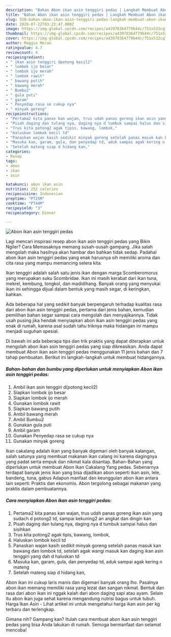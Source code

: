 ```yaml
---
description: "Bahan Abon ikan asin tenggiri pedas | Langkah Membuat Abon ikan asin tenggiri pedas Yang Lezat Sekali"
title: "Bahan Abon ikan asin tenggiri pedas | Langkah Membuat Abon ikan asin tenggiri pedas Yang Lezat Sekali"
slug: 550-bahan-abon-ikan-asin-tenggiri-pedas-langkah-membuat-abon-ikan-asin-tenggiri-pedas-yang-lezat-sekali
date: 2020-07-22T03:23:47.000Z
image: https://img-global.cpcdn.com/recipes/a43978364779b44c/751x532cq70/abon-ikan-asin-tenggiri-pedas-foto-resep-utama.jpg
thumbnail: https://img-global.cpcdn.com/recipes/a43978364779b44c/751x532cq70/abon-ikan-asin-tenggiri-pedas-foto-resep-utama.jpg
cover: https://img-global.cpcdn.com/recipes/a43978364779b44c/751x532cq70/abon-ikan-asin-tenggiri-pedas-foto-resep-utama.jpg
author: Maggie Moran
ratingvalue: 4.7
reviewcount: 4
recipeingredient:
- " ikan asin tenggiri dpotong kecil2"
- " lombok ijo besar"
- " lombok ijo merah"
- " lombok rawit"
- " bawang putih"
- " bawang merah"
- " Bumbu2"
- " gula puti"
- " garam"
- " Penyedap rasa se cukup nya"
- " minyak goreng"
recipeinstructions:
- "Pertama2 kita panas kan wajan, trus udah panas goreng ikan asin yang sudach d potong2 td, sampai kekuning2 an angkat dan dingin kan"
- "Pisah daging dan tulang nya, daging nya d tumbuk sampai halus dan sisihkan"
- "Trus kita potong2 agak tipis, bawang, lombok,"
- "Haluskan lombok kecil td"
- "Panaskan wajan kasih sedikit minyak goreng setelah panas masuk kan bawang dan lombok td, setelah agak wangi masuk kan daging ikan asin tenggiri yang dah d haluskan td"
- "Masuka kan, garam, gula, dan penyedap td, aduk sampai agak kering n mateng"
- "Setelah mateng siap d hidang kan,"
categories:
- Resep
tags:
- abon
- ikan
- asin

katakunci: abon ikan asin 
nutrition: 252 calories
recipecuisine: Indonesian
preptime: "PT25M"
cooktime: "PT44M"
recipeyield: "3"
recipecategory: Dinner

---
```



![Abon ikan asin tenggiri pedas](https://img-global.cpcdn.com/recipes/a43978364779b44c/751x532cq70/abon-ikan-asin-tenggiri-pedas-foto-resep-utama.jpg)

Lagi mencari inspirasi resep abon ikan asin tenggiri pedas yang Bikin Ngiler? Cara Memasaknya memang susah-susah gampang. Jika salah mengolah maka hasilnya akan hambar dan bahkan tidak sedap. Padahal abon ikan asin tenggiri pedas yang enak harusnya sih memiliki aroma dan cita rasa yang mampu memancing selera kita.

Ikan tenggiri adalah salah satu jenis ikan dengan marga Scomberomorus yang merupakan suku Scombridae. Ikan ini masih kerabat dari ikan tuna, mekrel, kembung, tongkol, dan madidihang. Banyak orang yang menyukai ikan ini sehingga dijual dalam bentuk yang masih segar, di keringkan, bahkan.

Ada beberapa hal yang sedikit banyak berpengaruh terhadap kualitas rasa dari abon ikan asin tenggiri pedas, pertama dari jenis bahan, kemudian pemilihan bahan segar sampai cara mengolah dan menyajikannya. Tidak usah pusing jika hendak menyiapkan abon ikan asin tenggiri pedas yang enak di rumah, karena asal sudah tahu triknya maka hidangan ini mampu menjadi suguhan spesial.


Di bawah ini ada beberapa tips dan trik praktis yang dapat diterapkan untuk mengolah abon ikan asin tenggiri pedas yang siap dikreasikan. Anda dapat membuat Abon ikan asin tenggiri pedas menggunakan 11 jenis bahan dan 7 tahap pembuatan. Berikut ini langkah-langkah untuk membuat hidangannya.

<!--inarticleads1-->

##### Bahan-bahan dan bumbu yang diperlukan untuk menyiapkan Abon ikan asin tenggiri pedas:

1. Ambil  ikan asin tenggiri d(potong kecil2)
1. Siapkan  lombok ijo besar
1. Siapkan  lombok ijo merah
1. Gunakan  lombok rawit
1. Siapkan  bawang putih
1. Ambil  bawang merah
1. Ambil  Bumbu2
1. Gunakan  gula puti
1. Ambil  garam
1. Gunakan  Penyedap rasa se cukup nya
1. Gunakan  minyak goreng


Ikan cakalang adalah ikan yang banyak digemari oleh banyak kalangan, salah satunya yang membuat makanan ikan calang ini karena dagingnya yang padat serta empuk dan nikmat kala disantap. Bahan-Bahan yang diperlukan untuk membuat Abon Ikan Cakalang Yang pedas. Sebenarnya terdapat banyak jenis ikan yang bisa dijadikan abon seperti ikan asin, lele, bandeng, tuna, gabus Adapun manfaat dan keunggulan abon ikan antara lain seperti: Praktis dan ekonomis. Abon tergolong sebagai makanan yang praktis dalam pembuatannya. 

<!--inarticleads2-->

##### Cara menyiapkan Abon ikan asin tenggiri pedas:

1. Pertama2 kita panas kan wajan, trus udah panas goreng ikan asin yang sudach d potong2 td, sampai kekuning2 an angkat dan dingin kan
1. Pisah daging dan tulang nya, daging nya d tumbuk sampai halus dan sisihkan
1. Trus kita potong2 agak tipis, bawang, lombok,
1. Haluskan lombok kecil td
1. Panaskan wajan kasih sedikit minyak goreng setelah panas masuk kan bawang dan lombok td, setelah agak wangi masuk kan daging ikan asin tenggiri yang dah d haluskan td
1. Masuka kan, garam, gula, dan penyedap td, aduk sampai agak kering n mateng
1. Setelah mateng siap d hidang kan,


Abon ikan ini cukup laris manis dan digemari banyak orang lho. Pasalnya abon ikan memang memiliki rasa yang lezat dan sangan nikmat. Bentuk dan rasa dari abon ikan ini nggak kalah dari abon daging sapi atau ayam. Selain itu abon ikan juga sehat karena mengandung nutrisi bagus untuk tubuh. Harga Ikan Asin - Lihat artikel ini untuk mengetahui harga ikan asin per kg terbaru dan terlengkap. 

Gimana nih? Gampang kan? Itulah cara membuat abon ikan asin tenggiri pedas yang bisa Anda lakukan di rumah. Semoga bermanfaat dan selamat mencoba!
